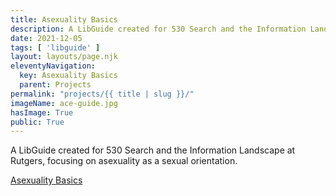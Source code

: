 ```yaml
---
title: Asexuality Basics
description: A LibGuide created for 530 Search and the Information Landscape at Rutgers
date: 2021-12-05
tags: [ 'libguide' ]
layout: layouts/page.njk
eleventyNavigation:
  key: Asexuality Basics
  parent: Projects
permalink: "projects/{{ title | slug }}/"
imageName: ace-guide.jpg
hasImage: True
public: True
---
```


A LibGuide created for 530 Search and the Information Landscape at Rutgers, focusing on asexuality as a sexual orientation. 

[Asexuality Basics](https://comminfo.libguides.com/530-91-asexuality-basics)